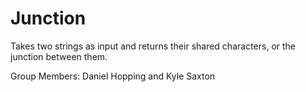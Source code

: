 # Junction

Takes two strings as input and returns their shared characters, or the junction between them.

Group Members: Daniel Hopping and Kyle Saxton
